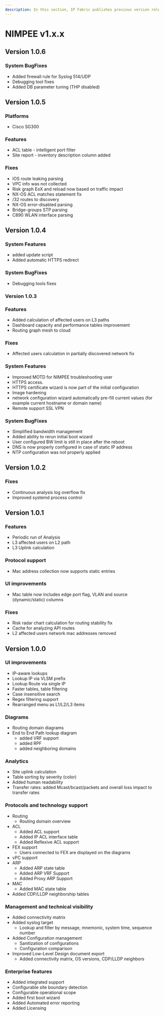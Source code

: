 ```yaml
---
description: In this section, IP Fabric publishes previous version releases of NIMPEE v1.x.x
---
```


# NIMPEE v1.x.x

## Version 1.0.6

### System BugFixes

- Added firewall rule for Syslog 514/UDP
- Debugging tool fixes
- Added DB parameter tuning (THP disabled)

## Version 1.0.5

### Platforms

- Cisco SG300

### Features

- ACL table - intelligent port filter
- Site report - inventory description column added

### Fixes

- IOS route leaking parsing
- VPC info was not collected
- Risk graph EoX and reload now based on traffic impact
- NX-OS ACL matches statement fix
- /32 routes to discovery
- NX-OS error-disabled parsing
- Bridge-groups STP parsing
- C890 WLAN interface parsing

## Version 1.0.4

### System Features

- added update script
- Added automatic HTTPS redirect

### System BugFixes

- Debugging tools fixes

### Version 1.0.3

### Features

- Added calculation of affected users on L3 paths
- Dashboard capacity and performance tables improvement
- Routing graph mesh to cloud

### Fixes

- Affected users calculation in partially discovered network fix

### System Features

- Improved MOTD for NIMPEE troubleshooting user
- HTTPS access.
- HTTPS certificate wizard is now part of the initial configuration
- Image hardening
- network configuration wizard automatically pre-fill current values
  (for example current hostname or domain name)
- Remote support SSL VPN

### System BugFixes

- Simplified bandwidth management
- Added ability to rerun initial boot wizard
- User configured BW limit is still in place after the reboot
- DNS is now properly configured in case of static IP address
- NTP configuration was not properly applied

## Version 1.0.2

### Fixes

- Continuous analysis log overflow fix
- Improved systemd process control

## Version 1.0.1

### Features

- Periodic run of Analysis
- L3 affected users on L2 path
- L3 Uplink calculation

### Protocol support

- Mac address collection now supports static entries

### UI improvements

- Mac table now includes edge port flag, VLAN and source
  (dynamic/static) columns

### Fixes

- Risk radar chart calculation for routing stability fix
- Cache for analyzing API routes
- L2 affected users network mac addresses removed

## Version 1.0.0

### UI improvements

- IP-aware lookups
- Lookup IP via VLSM prefix
- Lookup Route via single IP
- Faster tables, table filtering
- Case insensitive search
- Regex filtering support
- Rearranged menu as L1/L2/L3 items

### Diagrams

- Routing domain diagrams
- End to End Path lookup diagram
  - added VRF support
  - added RPF
  - added neighboring domains

### Analytics

- Site uplink calculation
- Table sorting by severity (color)
- Added human readability
- Transfer rates: added Mcast/bcast/packets and overall loss impact to
  transfer rates

### Protocols and technology support

- Routing
  - Routing domain overview
- ACL
  - Added ACL support
  - Added IP ACL interface table
  - Added Reflexive ACL support
- FEX support
  - Users connected to FEX are displayed on the diagrams
- vPC support
- ARP
  - Added ARP state table
  - Added ARP VRF Support
  - Added Proxy ARP Support
- MAC
  - Added MAC state table
- Added CDP/LLDP neighborship tables

### Management and technical visibility

- Added connectivity matrix
- Added syslog target
  - Lookup and filter by message, mnemonic, system time, sequence
    number
- Added Configuration management
  - Sanitization of configurations
  - Configuration comparison
- Improved Low-Level Design document export
  - Added connectivity matrix, OS versions, CDP/LLDP neighbors

### Enterprise features

- Added integrated support
- Configurable site boundary detection
- Configurable operational scope
- Added first boot wizard
- Added Automated error reporting
- Added Licensing
